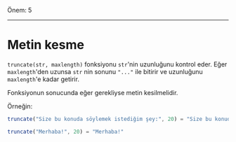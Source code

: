 Önem: 5

---

# Metin kesme

`truncate(str, maxlength)` fonksiyonu `str`'nin uzunluğunu kontrol eder. Eğer `maxlength`'den uzunsa `str` nin sonunu `"..."` ile bitirir ve uzunluğunu `maxlength`'e kadar getirir.


Fonksiyonun sonucunda eğer gerekliyse metin kesilmelidir.

Örneğin:

```js
truncate("Size bu konuda söylemek istediğim şey:", 20) = "Size bu konuda sö..."

truncate("Merhaba!", 20) = "Merhaba!"
```
